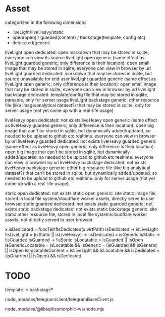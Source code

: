 # Asset

categorized in the following dimensions

- liveLight/liveHeavy/static
- open(open) / guarded(content) / backstage(template, config etc)
- dedicated/generic

liveLight open dedicated: open markdown that may be stored in sqlite, everyone can view its source
liveLight open generic (same effect as liveLight guarded generic; only difference is their location): open small image that may be stored in sqlite, everyone can view in browser by url
liveLight guarded dedicated: markdown that may be stored in sqlite, but source unavailable for end user
liveLight guarded generic (same effect as liveLight open generic; only difference is their location): open small image that may be stored in sqlite, everyone can view in browser by url
liveLight backstage dedicated: template/config file that may be stored in sqlite, parsable, only for server usage
liveLight backstage generic: other resource file (like image/analytical dataset?) that may be stored in sqlite, only for server usage (not yet come up with a real-life usage)

liveHeavy open dedicated: not exists
liveHeavy open generic (same effect as liveHeavy guarded generic; only difference is their location): open big image that can't be stored in sqlite, but dynamically added/updated, so needed to be upload to github etc realtime. everyone can view in browser by url
liveHeavy guarded dedicated: not exists
liveHeavy guarded generic (same effect as liveHeavy open generic; only difference is their location): open big image that can't be stored in sqlite, but dynamically added/updated, so needed to be upload to github etc realtime. everyone can view in browser by url
liveHeavy backstage dedicated: not exists
liveHeavy backstage generic: other big resource file (like big analytical dataset?) that can't be stored in sqlite, but dynamically added/updated, so needed to be upload to github etc realtime. only for server usage (not yet come up with a real-life usage)

static open dedicated: not exists
static open generic: site static image file, stored in local file system/cloudflare worker assets, directly serve to user browser
static guarded dedicated: not exists
static guarded generic: not exists
static backstage dedicated: not exists
static backstage generic: site static other resource file, stored in local file system/cloudflare worker assets, not directly served to user browser

x.isDedicated = funcTellIfIsDedicated(x.virtPath)
isDedicated -> isLiveLight
!isLiveLight = (isStatic || isLiveHeavy) -> !isDedicated = isGeneric
isStatic -> !isGuarded
isGuarded -> !isStatic
isLocatable = isGuarded || isOpen
isGenericLocatable = isLocatable && isGeneric
                 = (isGuarded && isGeneric) || isOpen
isLocatableContent = isLiveLight && isLocatable && isDedicated
                   = (isGuarded || isOpen) && isDedicated


# TODO
template -> backstage?


node_modules/telegram/client/telegramBaseClient.js

node_modules/@libsql/isomorphic-ws/node.mjs
